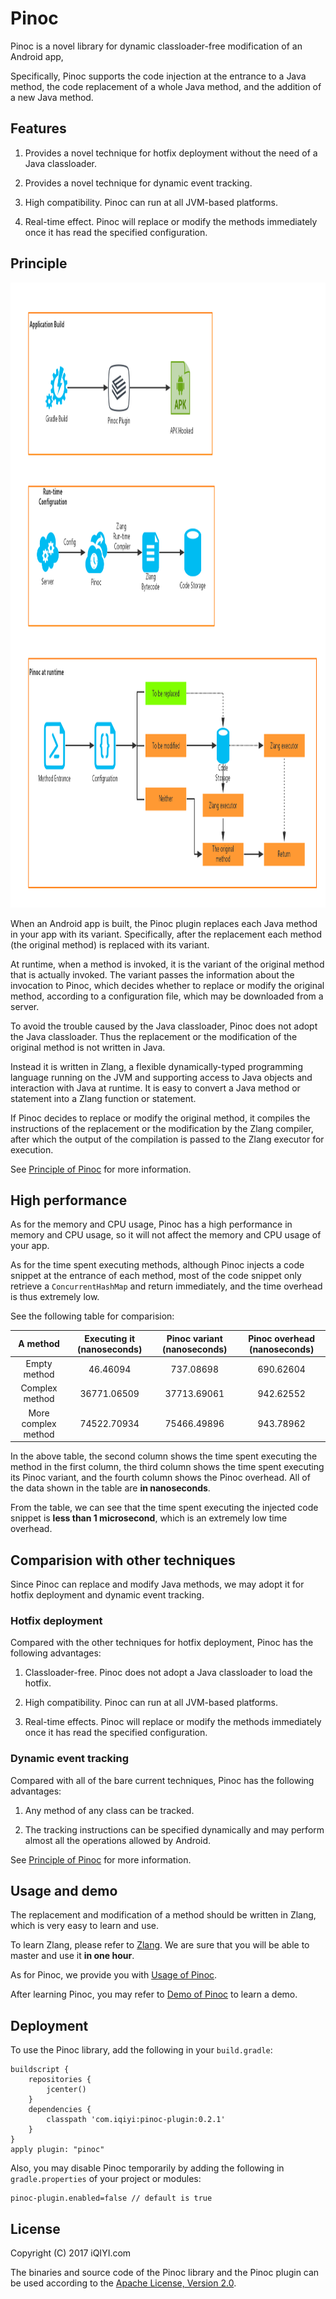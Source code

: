 # Pinoc

Pinoc is a novel library for dynamic classloader-free modification of an Android app,

Specifically, Pinoc supports the code injection at the entrance to a Java method, the code replacement of a whole Java method,
and the addition of a new Java method.

## Features

1. Provides a novel technique for hotfix deployment without the need of a Java classloader.

2. Provides a novel technique for dynamic event tracking.

3. High compatibility. Pinoc can run at all JVM-based platforms.

4. Real-time effect. Pinoc will replace or modify the methods immediately
once it has read the specified configuration.

## Principle

<img src="docs/pics/pinoc_structure.png" width="1200" height="1000"/>

When an Android app is built, the Pinoc plugin replaces each Java method in your app with
its variant. Specifically, after the replacement each method (the original method) is replaced with its variant.

At runtime, when a method is invoked, it is the variant of the original method that is actually invoked.
The variant passes the information about the invocation to Pinoc,
which decides whether to replace or modify the original method,
according to a configuration file, which may be downloaded from a server.

To avoid the trouble caused by the Java classloader, Pinoc does not adopt the Java classloader.
Thus the replacement or the modification of the original method is not written in Java.

Instead it is written in Zlang, a flexible dynamically-typed programming language running on the
JVM and supporting access to Java objects and interaction with Java at runtime.
It is easy to convert a Java method or statement into a Zlang function or statement.

If Pinoc decides to replace or modify the original method, it compiles the instructions of
the replacement or the modification by the Zlang compiler, after which the output of the compilation
is passed to the Zlang executor for execution.

See [Principle of Pinoc](docs/pinoc_principle.md) for more information.

## High performance

As for the memory and CPU usage, Pinoc has a high performance in memory and CPU usage,
so it will not affect the memory and CPU usage of your app.

As for the time spent executing methods, although Pinoc injects a code snippet
at the entrance of each method, most of the code snippet only retrieve a `ConcurrentHashMap`
and return immediately, and the time overhead is thus extremely low.

See the following table for comparision:

|  A method | Executing it (nanoseconds) | Pinoc variant (nanoseconds)| Pinoc overhead (nanoseconds)|
| :------: | :------:| :------:| :------:|
|  Empty method | 46.46094| 737.08698 | 690.62604 |
|  Complex method | 36771.06509| 37713.69061 | 942.62552 |
| More complex method |74522.70934 | 75466.49896| 943.78962 |

In the above table, the second column shows the time spent executing the method in the first column,
the third column shows the time spent executing its Pinoc variant,
and the fourth column shows the Pinoc overhead.
All of the data shown in the table are **in nanoseconds**.

From the table, we can see that the time spent executing the injected code snippet
is **less than 1 microsecond**, which is an extremely low time overhead.

## Comparision with other techniques

Since Pinoc can replace and modify Java methods, we may adopt it for hotfix deployment and dynamic event tracking.

### Hotfix deployment

Compared with the other techniques for hotfix deployment, Pinoc has the following advantages:

1. Classloader-free. Pinoc does not adopt a Java classloader to load the hotfix.

2. High compatibility. Pinoc can run at all JVM-based platforms.

3. Real-time effects. Pinoc will replace or modify the methods immediately
once it has read the specified configuration.

### Dynamic event tracking

Compared with all of the bare current techniques, Pinoc has the following advantages:

1. Any method of any class can be tracked.

2. The tracking instructions can be specified dynamically and may perform almost
all the operations allowed by Android.

See [Principle of Pinoc](docs/pinoc_principle.md) for more information.

## Usage and demo

The replacement and modification of a method should be written in Zlang,
which is very easy to learn and use.

To learn Zlang, please refer to [Zlang](docs/zlang/zlang.md).
We are sure that you will be able to master and use it **in one hour**.

As for Pinoc, we provide you with [Usage of Pinoc](docs/pinoc_usage.md).

After learning Pinoc, you may refer to [Demo of Pinoc](docs/pinoc_demo.md)
to learn a demo.

## Deployment

To use the Pinoc library, add the following in your `build.gradle`:

```
buildscript {
    repositories {
        jcenter()
    }
    dependencies {
        classpath 'com.iqiyi:pinoc-plugin:0.2.1' 
    }
}
apply plugin: "pinoc"
```

Also, you may disable Pinoc temporarily by adding the following
in `gradle.properties` of your project or modules:

```
pinoc-plugin.enabled=false // default is true
```

## License

Copyright (C) 2017 iQIYI.com

The binaries and source code of the Pinoc library and the Pinoc plugin can be used according to the
[Apache License, Version 2.0](http://www.apache.org/licenses/LICENSE-2.0.html).